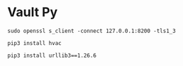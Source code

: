 # Vault Py
```
sudo openssl s_client -connect 127.0.0.1:8200 -tls1_3
```
```
pip3 install hvac
```
```
pip3 install urllib3==1.26.6
```
